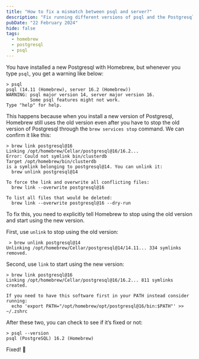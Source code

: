 ```yaml
---
title: "How to fix a mismatch between psql and server?"
description: "Fix running different versions of psql and the Postgresql."
pubDate: "22 February 2024"
hide: false
tags:
  - homebrew
  - postgresql
  - psql
---
```


You have installed a new Postgresql with Homebrew, but whenever you type `psql`, you get a warning like below:

```
> psql
psql (14.11 (Homebrew), server 16.2 (Homebrew))
WARNING: psql major version 14, server major version 16.
         Some psql features might not work.
Type "help" for help.
```

This happens because when you install a new version of Postgresql, Homebrew still uses the old version even after you have to stop the old version of Postgresql through the `brew services stop` command. We can confirm it like this:

```
> brew link postgresql@16
Linking /opt/homebrew/Cellar/postgresql@16/16.2...
Error: Could not symlink bin/clusterdb
Target /opt/homebrew/bin/clusterdb
is a symlink belonging to postgresql@14. You can unlink it:
  brew unlink postgresql@14

To force the link and overwrite all conflicting files:
  brew link --overwrite postgresql@16

To list all files that would be deleted:
  brew link --overwrite postgresql@16 --dry-run
```

To fix this, you need to explicitly tell Homebrew to stop using the old version and start using the new version.

First, use `unlink` to stop using the old version:

```
 > brew unlink postgresql@14
Unlinking /opt/homebrew/Cellar/postgresql@14/14.11... 334 symlinks removed.
```

Second, use `link` to start using the new version:

```
> brew link postgresql@16
Linking /opt/homebrew/Cellar/postgresql@16/16.2... 811 symlinks created.

If you need to have this software first in your PATH instead consider running:
  echo 'export PATH="/opt/homebrew/opt/postgresql@16/bin:$PATH"' >> ~/.zshrc
```

After these two, you can check to see if it’s fixed or not:

```
> psql --version
psql (PostgreSQL) 16.2 (Homebrew)
```

Fixed! 🎉
